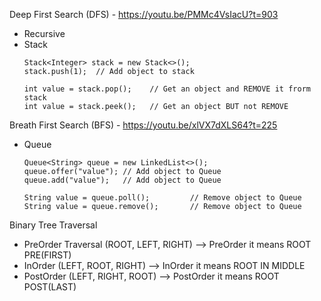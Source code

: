 Deep First Search (DFS) - https://youtu.be/PMMc4VsIacU?t=903
  + Recursive
  + Stack
    ```
    Stack<Integer> stack = new Stack<>();
    stack.push(1);  // Add object to stack
    
    int value = stack.pop();    // Get an object and REMOVE it frorm stack
    int value = stack.peek();   // Get an object BUT not REMOVE
    ```    
Breath First Search (BFS) - https://youtu.be/xlVX7dXLS64?t=225
  - Queue
    ```
    Queue<String> queue = new LinkedList<>();
    queue.offer("value"); // Add object to Queue  
    queue.add("value");   // Add object to Queue
    
    String value = queue.poll();         // Remove object to Queue  
    String value = queue.remove();       // Remove object to Queue
    ```
  
Binary Tree Traversal
  + PreOrder Traversal  (ROOT, LEFT, RIGHT) --> PreOrder it means ROOT PRE(FIRST)
  + InOrder             (LEFT, ROOT, RIGHT) --> InOrder it means ROOT IN MIDDLE
  + PostOrder           (LEFT, RIGHT, ROOT) --> PostOrder it means ROOT POST(LAST) 

